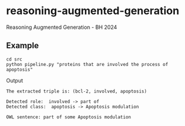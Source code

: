# reasoning-augmented-generation

Reasoning Augmented Generation - BH 2024


## Example 
```
cd src
python pipeline.py "proteins that are involved the process of apoptosis"
```
Output

```
The extracted triple is: (bcl-2, involved, apoptosis)

Detected role:  involved -> part of
Detected class:  apoptosis -> Apoptosis modulation

OWL sentence: part of some Apoptosis modulation
```
